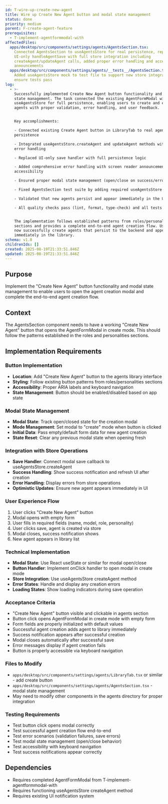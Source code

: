 ```yaml
---
id: T-wire-up-create-new-agent
title: Wire up Create New Agent button and modal state management
status: done
priority: medium
parent: F-create-agent-feature
prerequisites:
  - T-implement-agentformmodal-with
affectedFiles:
  apps/desktop/src/components/settings/agents/AgentsSection.tsx:
    Connected AgentsSection to useAgentsStore for real persistence, replaced
    UI-only handleAgentSave with full store integration including
    createAgent/updateAgent calls, added proper error handling and accessibility
    announcements
  apps/desktop/src/components/settings/agents/__tests__/AgentsSection.test.tsx:
    Added useAgentsStore mock to test file to support new store integration and
    ensure tests pass
log:
  - >-
    Successfully implemented Create New Agent button functionality and modal
    state management. The task connected the existing AgentFormModal with the
    useAgentsStore for full persistence, enabling users to create and edit
    agents with proper validation, error handling, and user feedback.


    Key accomplishments:

    - Connected existing Create Agent button in LibraryTab to real agent
    persistence

    - Integrated useAgentsStore.createAgent and updateAgent methods with proper
    error handling  

    - Replaced UI-only save handler with full persistence logic

    - Added comprehensive error handling with screen reader announcements for
    accessibility

    - Ensured proper modal state management (open/close on success/error)

    - Fixed AgentsSection test suite by adding required useAgentsStore mock

    - Validated that new agents persist and appear immediately in the UI

    - All quality checks pass (lint, format, type-check) and all tests pass


    The implementation follows established patterns from roles/personalities
    sections and provides a complete end-to-end agent creation flow. Users can
    now successfully create agents that persist to the backend and appear
    immediately in the library.
schema: v1.0
childrenIds: []
created: 2025-08-19T21:33:51.846Z
updated: 2025-08-19T21:33:51.846Z
---
```


## Purpose

Implement the "Create New Agent" button functionality and modal state management to enable users to open the agent creation modal and complete the end-to-end agent creation flow.

## Context

The AgentsSection component needs to have a working "Create New Agent" button that opens the AgentFormModal in create mode. This should follow the patterns established in the roles and personalities sections.

## Implementation Requirements

### Button Implementation

- **Location**: Add "Create New Agent" button to the agents library interface
- **Styling**: Follow existing button patterns from roles/personalities sections
- **Accessibility**: Proper ARIA labels and keyboard navigation
- **State Management**: Button should be enabled/disabled based on app state

### Modal State Management

- **Modal State**: Track open/closed state for the creation modal
- **Mode Management**: Set modal to "create" mode when button is clicked
- **Initial Data**: Pass empty/default form data for new agent creation
- **State Reset**: Clear any previous modal state when opening fresh

### Integration with Store Operations

- **Save Handler**: Connect modal save callback to useAgentsStore.createAgent
- **Success Handling**: Show success notification and refresh UI after creation
- **Error Handling**: Display errors from store operations
- **Optimistic Updates**: Ensure new agent appears immediately in UI

### User Experience Flow

1. User clicks "Create New Agent" button
2. Modal opens with empty form
3. User fills in required fields (name, model, role, personality)
4. User clicks save, agent is created via store
5. Modal closes, success notification shows
6. New agent appears in library list

### Technical Implementation

- **Modal State**: Use React useState or similar for modal open/close
- **Button Handler**: Implement onClick handler to open modal in create mode
- **Store Integration**: Use useAgentsStore createAgent method
- **Error States**: Handle and display any creation errors
- **Loading States**: Show loading indicators during save operation

### Acceptance Criteria

- "Create New Agent" button visible and clickable in agents section
- Button click opens AgentFormModal in create mode with empty form
- Form fields are properly initialized with default values
- Successful agent creation adds agent to library immediately
- Success notification appears after successful creation
- Modal closes automatically after successful save
- Error messages display if agent creation fails
- Button is properly accessible via keyboard navigation

### Files to Modify

- `apps/desktop/src/components/settings/agents/LibraryTab.tsx` or similar - add create button
- `apps/desktop/src/components/settings/agents/AgentsSection.tsx` - modal state management
- May need to modify other components in the agents directory for proper integration

### Testing Requirements

- Test button click opens modal correctly
- Test successful agent creation flow end-to-end
- Test error scenarios (validation failures, save errors)
- Test modal state management (open/close behavior)
- Test accessibility with keyboard navigation
- Test success notifications appear correctly

## Dependencies

- Requires completed AgentFormModal from T-implement-agentformmodal-with
- Requires functioning useAgentsStore createAgent method
- Requires existing UI notification system

